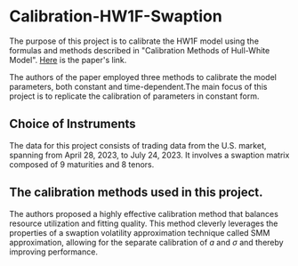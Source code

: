 # Calibration-HW1F-Swaption
 The purpose of this project is to calibrate the HW1F model using the formulas and methods described in "Calibration Methods of Hull-White Model". [Here](https://papers.ssrn.com/sol3/papers.cfm?abstract_id=1514192) is the paper's link.

 The authors of the paper employed three methods to calibrate the model parameters, both constant and time-dependent.The main focus of this project is to replicate the calibration of parameters in constant form.

 ## Choice of Instruments
 The data for this project consists of trading data from the U.S. market, spanning from April 28, 2023, to July 24, 2023. It involves a swaption matrix composed of 9 maturities and 8 tenors.
 
 ## The calibration methods used in this project.
 The authors proposed a highly effective calibration method that balances resource utilization and fitting quality. This method cleverly leverages the properties of a swaption volatility approximation technique called SMM approximation,  allowing for the separate calibration of $a$ and $\sigma$ and thereby improving performance.

 
